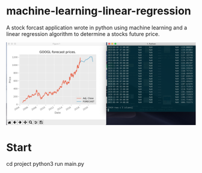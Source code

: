 # machine-learning-linear-regression
A stock forcast application wrote in python using machine learning and a linear regression algorithm to determine a stocks future price.

<p align="center">
  <img src="/screenshots/linear_regression.png" width="700" title="Linear regression">
</p>

# Start
cd project
python3 run main.py
